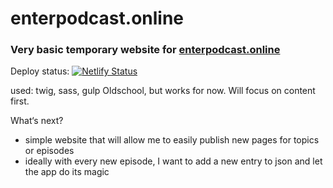 # enterpodcast.online
### Very basic temporary website for [enterpodcast.online](https://enterpodcast.online)
Deploy status: [![Netlify Status](https://api.netlify.com/api/v1/badges/4810411d-43a6-4709-9de7-5b084fb561c4/deploy-status)](https://app.netlify.com/sites/enter-podcast/deploys)         

used: twig, sass, gulp
Oldschool, but works for now. Will focus on content first.

What‘s next?
- simple website that will allow me to easily publish new pages for topics or episodes
- ideally with every new episode, I want to add a new entry to json and let the app do its magic

